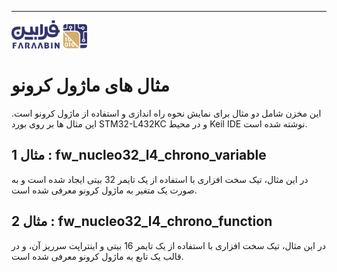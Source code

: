 ---

![Logo](images/Logo.png)
# مثال های ماژول کرونو
این مخزن شامل دو مثال برای نمایش نحوه راه اندازی و استفاده از ماژول کرونو است.
این مثال ها بر روی بورد STM32-L432KC و در محیط Keil IDE نوشته شده است.

## مثال 1 : fw_nucleo32_l4_chrono_variable
در این مثال، تیک سخت افزاری با استفاده از یک تایمر 32 بیتی ایجاد شده است و به صورت یک متغیر به ماژول کرونو معرفی شده است.

## مثال 2 : fw_nucleo32_l4_chrono_function
در این مثال، تیک سخت افزاری با استفاده از یک تایمر 16 بیتی و اینتراپت سرریز آن، و در قالب یک تابع به ماژول کرونو معرفی شده است.

